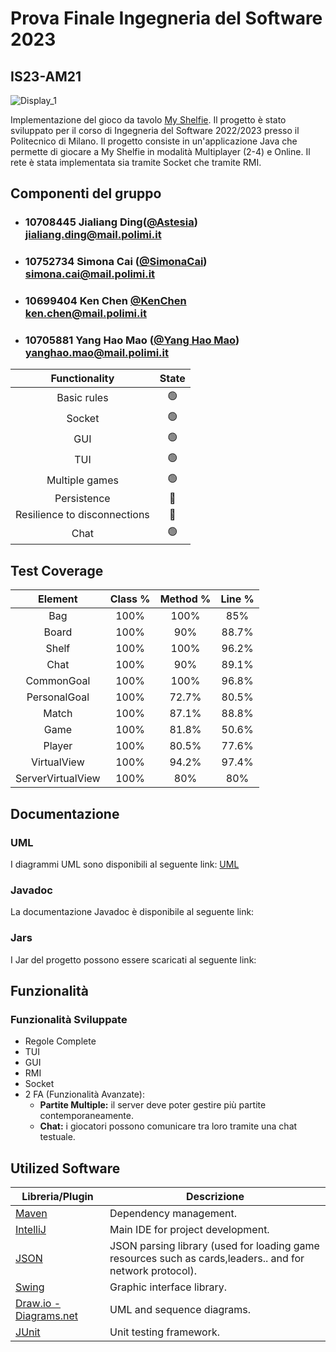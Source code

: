 # Prova Finale Ingegneria del Software 2023
## IS23-AM21
![Display_1](https://github.com/Astesia-0902/IS23-AM21/assets/126017235/1f510880-3d28-471b-8d72-9ab52f193b75)

Implementazione del gioco da tavolo [My Shelfie](https://www.craniocreations.it/prodotto/my-shelfie).
Il progetto è stato sviluppato per il corso di Ingegneria del Software 2022/2023 presso il Politecnico di Milano.
Il progetto consiste in un'applicazione Java che permette di giocare a My Shelfie in modalità Multiplayer (2-4) e Online.
Il rete è stata implementata sia tramite Socket che tramite RMI.

## Componenti del gruppo
- ###   10708445 Jialiang Ding([@Astesia](https://github.com/Astesia-0902))<br>jialiang.ding@mail.polimi.it
- ###   10752734 Simona Cai ([@SimonaCai](https://github.com/SimonaCai))<br>simona.cai@mail.polimi.it
- ###   10699404 Ken Chen [@KenChen](https://github.com/KenChen00) <br>ken.chen@mail.polimi.it
- ###   10705881 Yang Hao Mao ([@Yang Hao Mao](https://github.com/Leomyh))<br>yanghao.mao@mail.polimi.it

|        Functionality         |     State      |
|:----------------------------:|:--------------:|
|         Basic rules          | :green_circle: |
|            Socket            | :green_circle: |
|             GUI              | :green_circle: |
|             TUI              | :green_circle: |
|        Multiple games        | :green_circle: |
|         Persistence          |  :red_circle:  |
| Resilience to disconnections |  :red_circle:  |
|             Chat             | :green_circle: |

## Test Coverage

| Element        |  Class %  | Method %  | Line %  |
| :------------: | :-------: | :-------: | :-----: |
| Bag            |     100%  |     100%  |    85%  |
| Board          |     100%  |     90%   |    88.7%|
| Shelf          |     100%  |     100%  |    96.2%|
| Chat           |     100%  |     90%   |    89.1%|
| CommonGoal     |     100%  |     100%  |    96.8%|
| PersonalGoal   |     100%  |     72.7% |    80.5%|
| Match          |     100%  |     87.1% |    88.8%|
| Game           |     100%  |     81.8% |    50.6%|
| Player         |     100%  |     80.5% |    77.6%|
| VirtualView    |     100%  |     94.2% |    97.4%|
|ServerVirtualView|    100%  |     80%   |    80%  |

## Documentazione
### UML
I diagrammi UML  sono disponibili al seguente link: [UML](https://github.com/Astesia-0902/IS23-AM21/tree/main/_deliveries/UML)

### Javadoc
La documentazione Javadoc è disponibile al seguente link:
### Jars
I Jar del progetto possono essere scaricati al seguente link:

## Funzionalità
### Funzionalità Sviluppate
- Regole Complete
- TUI
- GUI
- RMI
- Socket
- 2 FA (Funzionalità Avanzate):
    - __Partite Multiple:__ il server deve poter gestire più partite contemporaneamente.
    - __Chat:__ i giocatori possono comunicare tra loro tramite una chat testuale.

## Utilized Software

| Libreria/Plugin  | Descrizione |
| -------------    | ------------- |
| [Maven](https://maven.apache.org/)   | Dependency management. |
| [IntelliJ](https://www.jetbrains.com/idea/)   | Main IDE for project development.                           |
| [JSON](https://www.json.org/json-en.html)    | JSON parsing library (used for loading game resources such as cards,leaders.. and for network protocol).                        |
| [Swing](https://docs.oracle.com/javase/7/docs/api/javax/swing/package-summary.html)  | Graphic interface library.
| [Draw.io - Diagrams.net](https://app.diagrams.net/)  | UML and sequence diagrams.
| [JUnit](https://junit.org/junit5/)  | Unit testing framework.
